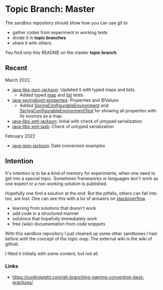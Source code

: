 # Topic Branch: Master

The sandbox repository should show how you can use git to
* gather codes from experiment in working tests
* divide it in **topic branches**
* share it with others

You find only this README on the master **topic branch**. 

## Recent
March 2022
* [java-libs-json-jackson](https://github.com/fluentcodes/sandbox/tree/java-libs-json-jackson): Updated it with typed maps and lists.
  * Added typed [map](https://github.com/fluentcodes/sandbox/blob/java-libs-json-jackson/src/test/java/org/fluentcodes/sandbox/AddressListTest.java) and [list](https://github.com/fluentcodes/sandbox/blob/java-libs-json-jackson/src/test/java/org/fluentcodes/sandbox/AddressMapTest.java) tests.
* [java-springboot-properties](https://github.com/fluentcodes/sandbox/tree/java-springboot-properties): Properties and @Values
  * Added [SpringConfigurableEnvironment](https://github.com/fluentcodes/sandbox/blob/java-springboot-properties/src/main/java/org/fluentcodes/sandbox/springboot/SpringConfigurableEnvironment.java) and [SpringConfigurableEnvironmentTest](https://github.com/fluentcodes/sandbox/blob/java-springboot-properties/src/test/java/org/fluentcodes/sandbox/springboot/SpringConfigurableEnvironmentTest.java) for showing all properties with its sources as a map.
* [java-libs-xml-jackson](https://github.com/fluentcodes/sandbox/tree/java-libs-xml-jackson): Initial with check of untyped serialization
* [java-libs-xml-jaxb](https://github.com/fluentcodes/sandbox/tree/java-libs-xml-jaxb): Check of untyped serialization

February 2022
* [java-json-jackson](https://github.com/fluentcodes/sandbox/tree/java-json-jackson): Date conversion examples


## Intention
It's intention is to be a kind of memory for experiments, when one need to get into a special topic. Sometimes
frameworks or languages don't work as one expect or a non working solution is published.

Hopefully one find a solution at the end. But the pitfalls, others can fall into too, are lost. One can see this with a lot of
answers on [stackoverflow](https://stackoverflow.com).

* learning from solutions that doesn't work
* add code in a structured manner
* solutions that hopefully immediately work
* free (wiki) documentation from code snippets

With this sandbox repository I just cleaned up some other sandboxes I had before with the concept of the topic map.
The external wiki is the wiki of github.

I filled it initially with some content, but not all.


### Links
* https://codingsight.com/git-branching-naming-convention-best-practices/
